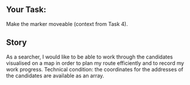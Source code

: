 ## Your Task:

Make the marker moveable (context from Task 4).

## Story

As a searcher, I would like to be able to work through the candidates visualised on a map in order to plan my route efficiently and to record my work progress. Technical condition: the coordinates for the addresses of the candidates are available as an array.
